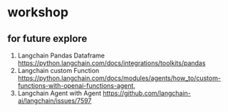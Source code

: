 # workshop
## for future explore
1. Langchain Pandas Dataframe https://python.langchain.com/docs/integrations/toolkits/pandas
2. Langchain custom Function https://python.langchain.com/docs/modules/agents/how_to/custom-functions-with-openai-functions-agent,
3. Langchain Agent with Agent https://github.com/langchain-ai/langchain/issues/7597
